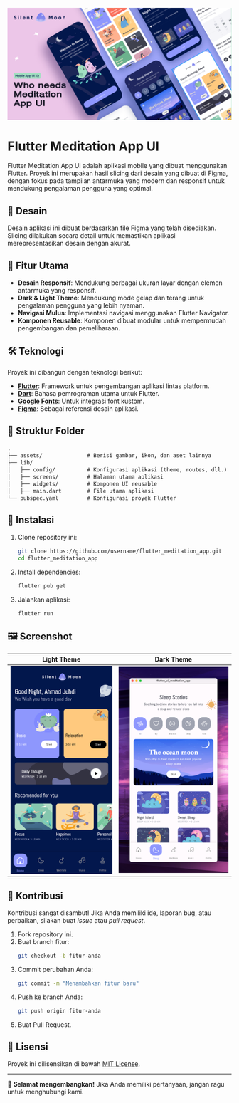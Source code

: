 ![1732238804004](image/README/1732238804004.png)
# Flutter Meditation App UI

Flutter Meditation App UI adalah aplikasi mobile yang dibuat menggunakan Flutter. Proyek ini merupakan hasil slicing dari desain yang dibuat di Figma, dengan fokus pada tampilan antarmuka yang modern dan responsif untuk mendukung pengalaman pengguna yang optimal.

## 🎨 Desain

Desain aplikasi ini dibuat berdasarkan file Figma yang telah disediakan. Slicing dilakukan secara detail untuk memastikan aplikasi merepresentasikan desain dengan akurat.

## 🚀 Fitur Utama

- **Desain Responsif**: Mendukung berbagai ukuran layar dengan elemen antarmuka yang responsif.
- **Dark & Light Theme**: Mendukung mode gelap dan terang untuk pengalaman pengguna yang lebih nyaman.
- **Navigasi Mulus**: Implementasi navigasi menggunakan Flutter Navigator.
- **Komponen Reusable**: Komponen dibuat modular untuk mempermudah pengembangan dan pemeliharaan.

## 🛠️ Teknologi

Proyek ini dibangun dengan teknologi berikut:

- **[Flutter](https://flutter.dev/)**: Framework untuk pengembangan aplikasi lintas platform.
- **[Dart](https://dart.dev/)**: Bahasa pemrograman utama untuk Flutter.
- **[Google Fonts](https://fonts.google.com/)**: Untuk integrasi font kustom.
- **[Figma](https://www.figma.com/)**: Sebagai referensi desain aplikasi.

## 📂 Struktur Folder

```plaintext
.
├── assets/              # Berisi gambar, ikon, dan aset lainnya
├── lib/
│   ├── config/          # Konfigurasi aplikasi (theme, routes, dll.)
│   ├── screens/         # Halaman utama aplikasi
│   ├── widgets/         # Komponen UI reusable
│   ├── main.dart        # File utama aplikasi
└── pubspec.yaml         # Konfigurasi proyek Flutter
```

## 🔧 Instalasi

1. Clone repository ini:

   ```bash
   git clone https://github.com/username/flutter_meditation_app.git
   cd flutter_meditation_app
   ```
2. Install dependencies:

   ```bash
   flutter pub get
   ```
3. Jalankan aplikasi:

   ```bash
   flutter run
   ```

## 🖼️ Screenshot

| Light Theme                                        | Dark Theme                                         |
| -------------------------------------------------- | -------------------------------------------------- |
| ![1732237997182](image/READMEcopy/1732237997182.png) | ![1732238150644](image/READMEcopy/1732238150644.png) |

## 🤝 Kontribusi

Kontribusi sangat disambut! Jika Anda memiliki ide, laporan bug, atau perbaikan, silakan buat *issue* atau *pull request*.

1. Fork repository ini.
2. Buat branch fitur:
   ```bash
   git checkout -b fitur-anda
   ```
3. Commit perubahan Anda:
   ```bash
   git commit -m "Menambahkan fitur baru"
   ```
4. Push ke branch Anda:
   ```bash
   git push origin fitur-anda
   ```
5. Buat Pull Request.

## 📝 Lisensi

Proyek ini dilisensikan di bawah [MIT License](LICENSE).

---

🎉 **Selamat mengembangkan!** Jika Anda memiliki pertanyaan, jangan ragu untuk menghubungi kami.

